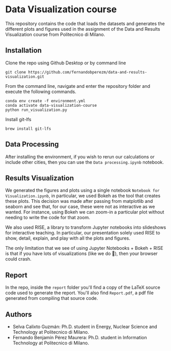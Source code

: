 # Data Visualization course
This repository contains the code that loads the datasets and generates the different plots and figures used in the 
assignment of the Data and Results Visualization course from Politecnico di Milano. 

## Installation

Clone the repo using Github Desktop or by command line
```shell script
git clone https://github.com/fernandobperezm/data-and-results-visualization.git
```

From the command line, navigate and enter the repository folder and execute the following commands.
```shell script
conda env create -f environment.yml
conda activate data-visualization-course
python run_visualization.py
```

Install git-lfs
```shell script
brew install git-lfs
```

## Data Processing
After installing the environment, if you wish to rerun our calculations or include other cities, then you can use the `Data processing.ipynb` notebook.

## Results Visualization
We generated the figures and plots using a single notebook `Notebook for Visualization.ipynb`, in particular, we used Bokeh as the tool
that creates these plots. This decision was made after passing from matplotlib and seaborn and see that, for our case, 
these were not as interactive as we wanted. For instance, using Bokeh we can zoom-in a particular plot without needing to
write the code for that zoom.

We also used RISE, a library to transform Jupyter notebooks into slideshows for interactive teaching. In particular, our presentation
solely used RISE to show, detail, explain, and play with all the plots and figures.

The only limitation that we see of using Jupyter Notebooks + Bokeh + RISE is that if you have lots of visualizations (like we do 🤣),
then your browser could crash. 

## Report
In the repo, inside the `report` folder you'll find a copy of the LaTeX source code used to generate the report. You'll 
also find `Report.pdf`, a pdf file generated from compiling that source code.

## Authors
- Selva Calixto Guzmán: Ph.D. student in Energy, Nuclear Science and Technology at Politecnico di Milano.
- Fernando Benjamín Pérez Maurera: Ph.D. student in Information Technology at Politecnico di Milano.
